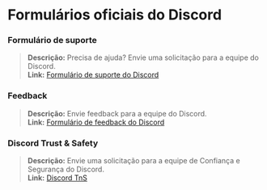 # Formulários oficiais do Discord

### Formulário de suporte[​](https://discordresources.com/wiki/resources/official-forms#support-form) <a href="#support-form" id="support-form"></a>

> **Descrição:** Precisa de ajuda? Envie uma solicitação para a equipe do Discord.\
> **Link:** [Formulário de suporte do Discord](https://dis.gd/contact)

### **Feedback**[​](https://discordresources.com/wiki/resources/official-forms#feedback) <a href="#feedback" id="feedback"></a>

> **Descrição:** Envie feedback para a equipe do Discord.\
> **Link:** [Formulário de feedback do Discord](https://dis.gd/feedback)

### **Discord Trust & Safety** <a href="#discord-trust--safety" id="discord-trust--safety"></a>

> **Descrição:** Envie uma solicitação para a equipe de Confiança e Segurança do Discord.\
> **Link:** [Discord TnS](https://dis.gd/request)




